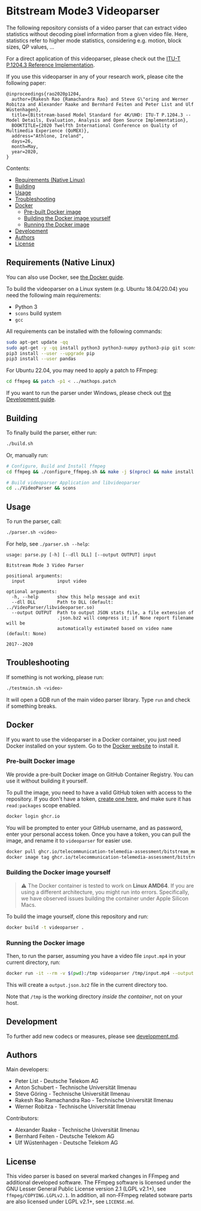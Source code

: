 # Bitstream Mode3 Videoparser

The following repository consists of a video parser that can extract video statistics without decoding pixel information from a given video file. Here, statistics refer to higher mode statistics, considering e.g. motion, block sizes, QP values, ...

For a direct application of this videoparser, please check out the [ITU-T P.1204.3 Reference Implementation](https://github.com/Telecommunication-Telemedia-Assessment/bitstream_mode3_p1204_3).

If you use this videoparser in any of your research work, please cite the following paper:

```
@inproceedings{rao2020p1204,
  author={Rakesh Rao {Ramachandra Rao} and Steve G\"oring and Werner Robitza and Alexander Raake and Bernhard Feiten and Peter List and Ulf Wüstenhagen},
  title={Bitstream-based Model Standard for 4K/UHD: ITU-T P.1204.3 -- Model Details, Evaluation, Analysis and Open Source Implementation},
  BOOKTITLE={2020 Twelfth International Conference on Quality of Multimedia Experience (QoMEX)},
  address="Athlone, Ireland",
  days=26,
  month=May,
  year=2020,
}
```

Contents:

- [Requirements (Native Linux)](#requirements-native-linux)
- [Building](#building)
- [Usage](#usage)
- [Troubleshooting](#troubleshooting)
- [Docker](#docker)
  - [Pre-built Docker image](#pre-built-docker-image)
  - [Building the Docker image yourself](#building-the-docker-image-yourself)
  - [Running the Docker image](#running-the-docker-image)
- [Development](#development)
- [Authors](#authors)
- [License](#license)


## Requirements (Native Linux)

You can also use Docker, see [the Docker guide](#docker).

To build the videoparser on a Linux system (e.g. Ubuntu 18.04/20.04) you need the following main requirements:

* Python 3
* `scons` build system
* `gcc`

All requirements can be installed with the following commands:

```bash
sudo apt-get update -qq
sudo apt-get -y -qq install python3 python3-numpy python3-pip git scons autoconf automake build-essential libass-dev libfreetype6-dev libsdl2-dev libtheora-dev libtool libva-dev libvdpau-dev libvorbis-dev libxcb1-dev libxcb-shm0-dev libxcb-xfixes0-dev pkg-config texinfo wget zlib1g-dev yasm
pip3 install --user --upgrade pip
pip3 install --user pandas
```

For Ubuntu 22.04, you may need to apply a patch to FFmpeg:

```bash
cd ffmpeg && patch -p1 < ../mathops.patch
```

If you want to run the parser under Windows, please check out [the Development guide](./development.md).

## Building

To finally build the parser, either run:

```bash
./build.sh
```

Or, manually run:

```bash
# Configure, Build and Install ffmpeg
cd ffmpeg && ./configure_ffmpeg.sh && make -j $(nproc) && make install

# Build videoparser Application and libvideoparser
cd ../VideoParser && scons
```

## Usage

To run the parser, call:

```bash
./parser.sh <video>
```

For help, see `./parser.sh --help`:

```
usage: parse.py [-h] [--dll DLL] [--output OUTPUT] input

Bitstream Mode 3 Video Parser

positional arguments:
  input            input video

optional arguments:
  -h, --help       show this help message and exit
  --dll DLL        Path to DLL (default: ../VideoParser/libvideoparser.so)
  --output OUTPUT  Path to output JSON stats file, a file extension of
                   .json.bz2 will compress it; if None report filename will be
                   automatically estimated based on video name (default: None)

2017--2020
```

## Troubleshooting

If something is not working, please run:

```bash
./testmain.sh <video>
```

It will open a GDB run of the main video parser library. Type `run` and check if something breaks.

## Docker

If you want to use the videoparser in a Docker container, you just need Docker installed on your system. Go to the [Docker website](https://www.docker.com/products/docker-desktop/) to install it.

### Pre-built Docker image

We provide a pre-built Docker image on GitHub Container Registry. You can use it without building it yourself.

To pull the image, you need to have a valid GitHub token with access to the repository. If you don't have a token, [create one here](https://github.com/settings/tokens), and make sure it has `read:packages` scope enabled.

```bash
docker login ghcr.io
```

You will be prompted to enter your GitHub username, and as password, enter your personal access token. Once you have a token, you can pull the image, and rename it to `videoparser` for easier use.

```bash
docker pull ghcr.io/telecommunication-telemedia-assessment/bitstream_mode3_videoparser:master
docker image tag ghcr.io/telecommunication-telemedia-assessment/bitstream_mode3_videoparser:master videoparser
```

### Building the Docker image yourself

> ⚠️ The Docker container is tested to work on **Linux AMD64**. If you are using a different architecture, you might run into errors.
> Specifically, we have observed issues building the container under Apple Silicon Macs.

To build the image yourself, clone this repository and run:

```bash
docker build -t videoparser .
```

### Running the Docker image

Then, to run the parser, assuming you have a video file `input.mp4` in your current directory, run:

```bash
docker run -it --rm -v $(pwd):/tmp videoparser /tmp/input.mp4 --output /tmp/output.json.bz2
```

This will create a `output.json.bz2` file in the current directory too.

Note that `/tmp` is the working directory *inside the container*, not on your host.

## Development

To further add new codecs or measures, please see [development.md](./development.md).

## Authors

Main developers:

* Peter List - Deutsche Telekom AG
* Anton Schubert - Technische Universität Ilmenau
* Steve Göring - Technische Universität Ilmenau
* Rakesh Rao Ramachandra Rao - Technische Universität Ilmenau
* Werner Robitza - Technische Universität Ilmenau

Contributors:

* Alexander Raake - Technische Universität Ilmenau
* Bernhard Feiten - Deutsche Telekom AG
* Ulf Wüstenhagen - Deutsche Telekom AG


## License

This video parser is based on several marked changes in FFmpeg and additional developed software.
The FFmpeg software is licensed under the GNU Lesser General Public License version 2.1 (LGPL v2.1+), see `ffmpeg/COPYING.LGPLv2.1`.
In addition, all non-FFmpeg related sotware parts are also licensed under LGPL v2.1+, see `LICENSE.md`.

